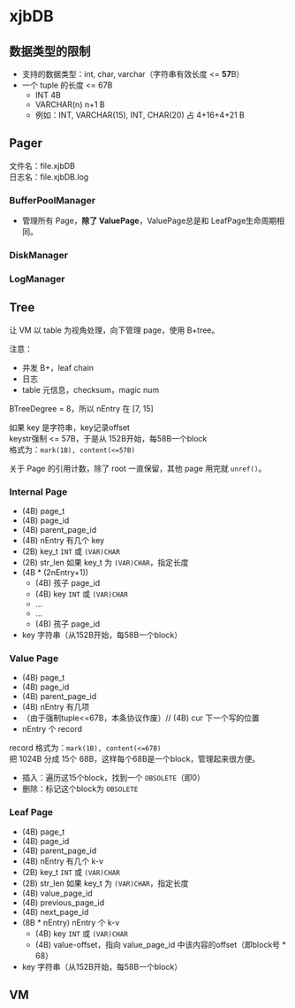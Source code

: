 # xjbDB

## 数据类型的限制

- 支持的数据类型：int, char, varchar（字符串有效长度 <= **57**B）
- 一个 tuple 的长度 <= 67B
  - INT 4B
  - VARCHAR(n)  n+1 B
  - 例如：INT, VARCHAR(15), INT, CHAR(20) 占 4+16+4+21 B

## Pager

文件名：file.xjbDB   
日志名：file.xjbDB.log

### BufferPoolManager

- 管理所有 Page，**除了 ValuePage**，ValuePage总是和 LeafPage生命周期相同。



### DiskManager



### LogManager



## Tree

让 VM 以 table 为视角处理，向下管理 page，使用 B+tree。

注意：

- 并发 B+，leaf chain
- 日志
- table 元信息，checksum，magic num


BTreeDegree = 8，所以 nEntry 在 [7, 15]

如果 key 是字符串，key记录offset   
keystr强制 <= 57B，于是从 152B开始，每58B一个block   
格式为：`mark(1B), content(<=57B)`   

关于 Page 的引用计数，除了 root 一直保留，其他 page 用完就 `unref()`。



### Internal Page
- (4B) page_t
- (4B) page_id
- (4B) parent_page_id
- (4B) nEntry 有几个 key
- (2B) key_t `INT` 或 `(VAR)CHAR`
- (2B) str_len 如果 key_t 为 `(VAR)CHAR`，指定长度
- (4B * (2nEntry+1))
  - (4B) 孩子 page_id
  - (4B) key `INT` 或 `(VAR)CHAR`
  - ...
  - ...
  - (4B) 孩子 page_id
- key 字符串（从152B开始，每58B一个block）

### Value Page
- (4B) page_t
- (4B) page_id
- (4B) parent_page_id
- (4B) nEntry 有几项
- （由于强制tuple<=67B，本条协议作废）// (4B) cur 下一个写的位置
- nEntry 个 record

record 格式为：`mark(1B), content(<=67B)`   
把 1024B 分成 15个 68B，这样每个68B是一个block，管理起来很方便。   

- 插入：遍历这15个block，找到一个 `OBSOLETE`（即0）
- 删除：标记这个block为 `OBSOLETE`

### Leaf Page
- (4B) page_t
- (4B) page_id
- (4B) parent_page_id
- (4B) nEntry 有几个 k-v
- (2B) key_t `INT` 或 `(VAR)CHAR`
- (2B) str_len 如果 key_t 为 `(VAR)CHAR`，指定长度
- (4B) value_page_id
- (4B) previous_page_id
- (4B) next_page_id
- (8B * nEntry) nEntry 个 k-v
  - (4B) key `INT` 或 `(VAR)CHAR`
  - (4B) value-offset，指向 value_page_id 中该内容的offset（即block号 * 68）
- key 字符串（从152B开始，每58B一个block）


## VM

